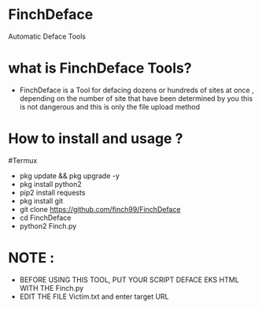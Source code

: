 # FinchDeface
Automatic Deface Tools
# what is FinchDeface Tools? 
- FinchDeface is a Tool for defacing dozens or hundreds of sites at once , depending on the number of site that have been determined by you this is not dangerous and this is only the file upload method
# How to install and usage ?
  #Termux 
  - pkg update && pkg upgrade -y
  - pkg install python2 
  - pip2 install requests
  - pkg install git 
  - git clone https://github.com/finch99/FinchDeface
  - cd FinchDeface
  - python2 Finch.py
  














# NOTE :
- BEFORE USING THIS TOOL, PUT YOUR SCRIPT DEFACE EKS HTML WITH THE Finch.py
- EDIT THE FILE Victim.txt and enter target URL 
